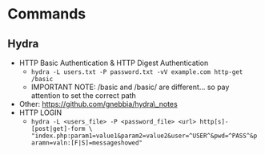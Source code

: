 # Commands

## Hydra

* HTTP Basic Authentication & HTTP Digest Authentication
  * `hydra -L users.txt -P password.txt -vV example.com http-get /basic`
  * IMPORTANT NOTE: /basic and /basic/ are different... so pay attention to set the correct path
* Other: https://github.com/gnebbia/hydra\_notes
* HTTP LOGIN
  * `hydra -L <users_file> -P <password_file> <url> http[s]-[post|get]-form \ "index.php:param1=value1&param2=value2&user=^USER^&pwd=^PASS^&paramn=valn:[F|S]=messageshowed"`


